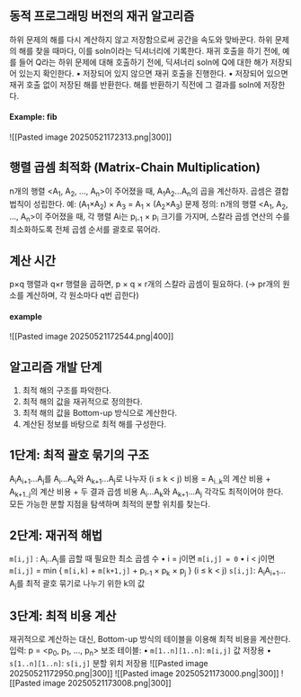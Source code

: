 ## 동적 프로그래밍 버전의 재귀 알고리즘
하위 문제의 해를 다시 계산하지 않고 저장함으로써 공간을 속도와 맞바꾼다.
하위 문제의 해를 찾을 때마다, 이를 soln이라는 딕셔너리에 기록한다.
	재귀 호출을 하기 전에, 예를 들어 Q라는 하위 문제에 대해 호출하기 전에, 딕셔너리 soln에 Q에 대한 해가 저장되어 있는지 확인한다.
	•	저장되어 있지 않으면 재귀 호출을 진행한다.
	•	저장되어 있으면 재귀 호출 없이 저장된 해를 반환한다.
	해를 반환하기 직전에 그 결과를 soln에 저장한다.
#### Example: fib
![[Pasted image 20250521172313.png|300]]
## 행렬 곱셈 최적화 (Matrix-Chain Multiplication)
n개의 행렬 <A<sub>1</sub>, A<sub>2</sub>, …, A<sub>n</sub>>이 주어졌을 때,
	A<sub>1</sub>A<sub>2</sub>…A<sub>n</sub>의 곱을 계산하자.
	곱셈은 결합 법칙이 성립한다.
		예: (A<sub>1</sub>×A<sub>2</sub>) × A<sub>3</sub> = A<sub>1</sub> × (A<sub>2</sub>×A<sub>3</sub>)
문제 정의:
n개의 행렬 <A<sub>1</sub>, A<sub>2</sub>, …, A<sub>n</sub>>이 주어졌을 때, 각 행렬 Ai는 p<sub>i-1</sub> × p<sub>i</sub> 크기를 가지며, 스칼라 곱셈 연산의 수를 최소화하도록 전체 곱셈 순서를 괄호로 묶어라.
## 계산 시간
p×q 행렬과 q×r 행렬을 곱하면,
p × q × r개의 스칼라 곱셈이 필요하다.
(→ pr개의 원소를 계산하며, 각 원소마다 q번 곱한다)
#### example
![[Pasted image 20250521172544.png|400]]
## 알고리즘 개발 단계
1.	최적 해의 구조를 파악한다.
2.	최적 해의 값을 재귀적으로 정의한다.
3.	최적 해의 값을 Bottom-up 방식으로 계산한다.
4.	계산된 정보를 바탕으로 최적 해를 구성한다.
## 1단계: 최적 괄호 묶기의 구조
A<sub>i</sub>A<sub>i+1</sub>…A<sub>j</sub>를 A<sub>i</sub>…A<sub>k</sub>와 A<sub>k+1</sub>…A<sub>j</sub>로 나누자 (i ≤ k < j)
비용 = A<sub>i..k</sub>의 계산 비용 + A<sub>k+1..j</sub>의 계산 비용 + 두 결과 곱셈 비용
A<sub>i</sub>…A<sub>k</sub>와 A<sub>k+1</sub>…A<sub>j</sub> 각각도 최적이어야 한다.
모든 가능한 분할 지점을 탐색하며 최적의 분할 위치를 찾는다.
## 2단계: 재귀적 해법
`m[i,j]` : A<sub>i</sub>..A<sub>j</sub>를 곱할 때 필요한 최소 곱셈 수
	•	i = j이면 `m[i,j] = 0`
	•	i < j이면 `m[i,j]` = min { `m[i,k]` + `m[k+1,j]` + p<sub>i-1</sub> × p<sub>k</sub> × p<sub>j</sub> } (i ≤ k < j)
`s[i,j]`: A<sub>i</sub>A<sub>i+1</sub>…A<sub>j</sub>를 최적 괄호 묶기로 나누기 위한 k의 값
## 3단계: 최적 비용 계산
재귀적으로 계산하는 대신, Bottom-up 방식의 테이블을 이용해 최적 비용을 계산한다.
입력: p = <p<sub>0</sub>, p<sub>1</sub>, …, p<sub>n</sub>>
보조 테이블:
	•	`m[1..n][1..n]`: `m[i,j]` 값 저장용
	•	`s[1..n][1..n]`: `s[i,j]` 분할 위치 저장용
![[Pasted image 20250521172950.png|300]]
![[Pasted image 20250521173000.png|300]]
![[Pasted image 20250521173008.png|300]]